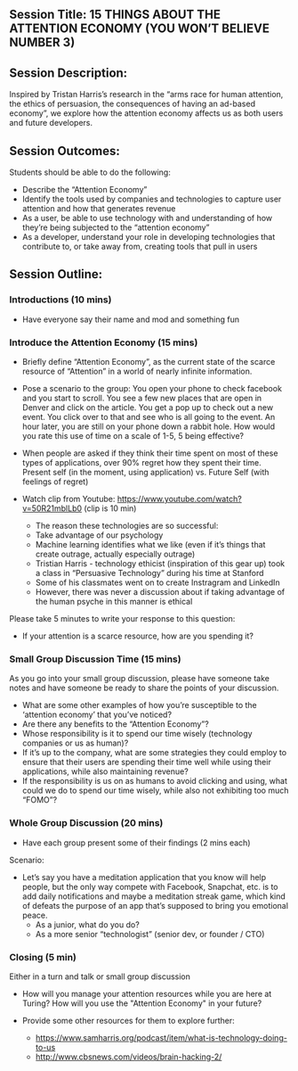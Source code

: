 
 
## Session Title: 15 THINGS ABOUT THE ATTENTION ECONOMY (YOU WON’T BELIEVE NUMBER 3)
 
## Session Description: 
Inspired by Tristan Harris’s research in the “arms race for human attention, the ethics of persuasion, the consequences of having an ad-based economy”, we explore how the attention economy affects us as both users and future developers. 

## Session Outcomes: 
 
Students should be able to do the following:
 
* Describe the “Attention Economy”
* Identify the tools used by companies and technologies to capture user attention and how that generates revenue
* As a user, be able to use technology with and understanding of how they’re being subjected to the “attention economy”
* As a developer, understand your role in developing technologies that contribute to, or take away from, creating tools that pull in users
 
## Session Outline:

### Introductions (10 mins)
 * Have everyone say their name and mod and something fun
 
### Introduce the Attention Economy (15 mins)

  * Briefly define “Attention Economy”, as the current state of the scarce resource of “Attention” in a world of nearly infinite information.
  * Pose a scenario to the group:
   You open your phone to check facebook and you start to scroll.  You see a few new places that are open in Denver and click on the article.  You get a pop up to check out a new event.  You click over to that and see who is all going to the event.  An hour later, you are still on your phone down a rabbit hole.  How would you rate this use of time on a scale of 1-5, 5 being effective? 
  * When people are asked if they think their time spent on most of these types of applications, over 90% regret how they spent their time. Present self (in the moment, using application) vs. Future Self (with feelings of regret)

 * Watch clip from Youtube: https://www.youtube.com/watch?v=50R21mblLb0 (clip is 10 min)

    * The reason these technologies are so successful:
     * Take advantage of our psychology 
     * Machine learning identifies what we like (even if it’s things that create outrage, actually especially outrage) 
     * Tristian Harris - technology ethicist (inspiration of this gear up) took a class in “Persuasive Technology” during his time at Stanford
     * Some of his classmates went on to create Instragram and LinkedIn
     * However, there was never a discussion about if taking advantage of the human psyche in this manner is ethical
 
Please take 5 minutes to write your response to this question: 
   * If your attention is a scarce resource, how are you spending it?
  

### Small Group Discussion Time (15 mins)
As you go into your small group discussion, please have someone take notes and have someone be ready to share the points of your discussion.  
  * What are some other examples of how you’re susceptible to the ‘attention economy’ that you’ve noticed?  
  * Are there any benefits to the “Attention Economy”?
  * Whose responsibility is it to spend our time wisely (technology companies or us as human)? 
  * If it’s up to the company, what are some strategies they could employ to ensure that their users are spending their time well while using their applications, while also maintaining revenue? 
  * If the responsibility is us on as humans to avoid clicking and using, what could we do to spend our time wisely, while also not exhibiting too much “FOMO”? 

### Whole Group Discussion (20 mins)
 * Have each group present some of their findings (2 mins each)
 
 Scenario:
 * Let’s say you have a meditation application that you know will help people, but the only way compete with Facebook, Snapchat, etc. is to add daily notifications and maybe a meditation streak game, which kind of defeats the purpose of an app that’s supposed to bring you emotional peace. 
   * As a junior, what do you do? 
   * As a more senior “technologist” (senior dev, or founder / CTO)
   
### Closing (5 min)
Either in a turn and talk or small group discussion

* How will you manage your attention resources while you are here at Turing?  How will you use the "Attention Economy" in your future?


* Provide some other resources for them to explore further:
  * https://www.samharris.org/podcast/item/what-is-technology-doing-to-us 
  * http://www.cbsnews.com/videos/brain-hacking-2/

 
 

